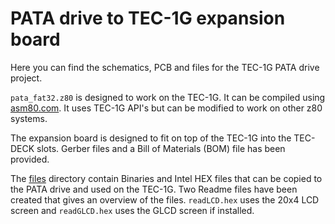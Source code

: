 # PATA drive to TEC-1G expansion board

Here you can find the schematics, PCB and files for the TEC-1G PATA drive project.

``pata_fat32.z80`` is designed to work on the TEC-1G.  It can be compiled using [asm80.com](https://asm80.com).  It uses TEC-1G API's but can be modified to work on other z80 systems.

The expansion board is designed to fit on top of the TEC-1G into the TEC-DECK slots.  Gerber files and a Bill of Materials (BOM) file has been provided.

The [files](files) directory contain Binaries and Intel HEX files that can be copied to the PATA drive and used on the TEC-1G.  Two Readme files have been created that gives an overview of the files.  `readLCD.hex` uses the 20x4 LCD screen and `readGLCD.hex` uses the GLCD screen if installed.


